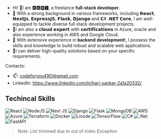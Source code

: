 - Hi! 👋I am 🅷🅰🆁🅸, a freelance **full-stack developer**.
- 🤹 With a strong background in various frameworks, including 𝗥𝗲𝗮𝗰𝘁, 𝗡𝗲𝘅𝘁𝗝𝘀, 𝗘𝘅𝗽𝗿𝗲𝘀𝘀𝗝𝗦, 𝗙𝗹𝗮𝘀𝗸, 𝗗𝗷𝗮𝗻𝗴𝗼 and 𝗖# .𝗡𝗘𝗧 𝗖𝗼𝗿𝗲, I am well-equipped to tackle diverse full stack development projects.
- 🎯I am also a 𝗰𝗹𝗼𝘂𝗱 𝗲𝘅𝗽𝗲𝗿𝘁 with 𝗰𝗲𝗿𝘁𝗶𝗳𝗶𝗰𝗮𝘁𝗶𝗼𝗻𝘀 in Azure, oracle and also experience working in AWS and Google Cloud.
- 💯 With extensive experience in 𝐛𝐚𝐜𝐤𝐞𝐧𝐝 𝐝𝐞𝐯𝐞𝐥𝐨𝐩𝐦𝐞𝐧𝐭t, I possess the skills and knowledge to build robust and scalable web applications.
- 💪I can deliver high-quality solutions based on your specific requirements. 

Contacts:
- 📫: codeforyou4161@gmail.com
- LinkedIn: https://www.linkedin.com/in/hari-sankar-2a1a20332/

## Techincal Skills
![React](https://img.shields.io/badge/react-%2320232a.svg?style=for-the-badge&logo=react&logoColor=%2361DAFB) ![NodeJS](https://img.shields.io/badge/node.js-6DA55F?style=for-the-badge&logo=node.js&logoColor=white) ![Next JS](https://img.shields.io/badge/Next-black?style=for-the-badge&logo=next.js&logoColor=white) ![Django](https://img.shields.io/badge/django-%23092E20.svg?style=for-the-badge&logo=django&logoColor=white) ![Flask](https://img.shields.io/badge/flask-%23000.svg?style=for-the-badge&logo=flask&logoColor=white)	![MongoDB](https://img.shields.io/badge/MongoDB-%234ea94b.svg?style=for-the-badge&logo=mongodb&logoColor=white) ![AWS](https://img.shields.io/badge/AWS-%23FF9900.svg?style=for-the-badge&logo=amazon-aws&logoColor=white) ![Azure](https://img.shields.io/badge/azure-%230072C6.svg?style=for-the-badge&logo=microsoftazure&logoColor=white) ![Terraform](https://img.shields.io/badge/terraform-%235835CC.svg?style=for-the-badge&logo=terraform&logoColor=white) ![Docker](https://img.shields.io/badge/docker-%230db7ed.svg?style=for-the-badge&logo=docker&logoColor=white) ![Linode](https://img.shields.io/badge/linode-00A95C?style=for-the-badge&logo=linode&logoColor=white) ![TensorFlow](https://img.shields.io/badge/TensorFlow-%23FF6F00.svg?style=for-the-badge&logo=TensorFlow&logoColor=white)
![C#](https://img.shields.io/badge/c%23-%23239120.svg?style=for-the-badge&logo=csharp&logoColor=white) ![.Net](https://img.shields.io/badge/.NET-5C2D91?style=for-the-badge&logo=.net&logoColor=white) ![FastAPI](https://img.shields.io/badge/FastAPI-005571?style=for-the-badge&logo=fastapi)

> Note: List trimmed due to out of index Exception

<!---
code4161/code4161 is a ✨ special ✨ repository because its `README.md` (this file) appears on your GitHub profile.
You can click the Preview link to take a look at your changes.
--->

